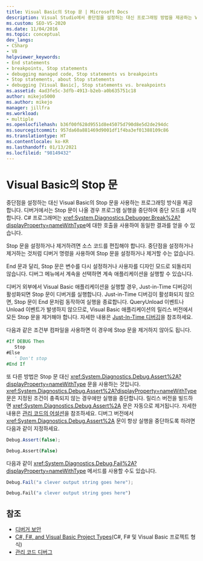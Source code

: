 ```yaml
---
title: Visual Basic의 Stop 문 | Microsoft Docs
description: Visual Studio에서 중단점을 설정하는 대신 프로그래밍 방법을 제공하는 Visual Basic Stop 문을 검토합니다.
ms.custom: SEO-VS-2020
ms.date: 11/04/2016
ms.topic: conceptual
dev_langs:
- CSharp
- VB
helpviewer_keywords:
- End statements
- breakpoints, Stop statements
- debugging managed code, Stop statements vs breakpoints
- Stop statements, about Stop statements
- debugging [Visual Basic], Stop statements vs. breakpoints
ms.assetid: 4ad3fe5c-3dfb-4913-b2eb-a0b635751c18
author: mikejo5000
ms.author: mikejo
manager: jillfra
ms.workload:
- multiple
ms.openlocfilehash: b36f00f628d9551d8e45075d790d8e5d2de294dc
ms.sourcegitcommit: 957da60a881469d9001df1f4ba3ef01388109c86
ms.translationtype: HT
ms.contentlocale: ko-KR
ms.lasthandoff: 01/13/2021
ms.locfileid: "98149432"
---
```

# <a name="stop-statements-in-visual-basic"></a>Visual Basic의 Stop 문

중단점을 설정하는 대신 Visual Basic의 Stop 문을 사용하는 프로그래밍 방식을 제공합니다. 디버거에서는 Stop 문이 나올 경우 프로그램 실행을 중단하여 중단 모드를 시작합니다. C# 프로그래머는 <xref:System.Diagnostics.Debugger.Break%2A?displayProperty=nameWithType>에 대한 호출을 사용하여 동일한 결과를 얻을 수 있습니다.

Stop 문을 설정하거나 제거하려면 소스 코드를 편집해야 합니다. 중단점을 설정하거나 제거하는 것처럼 디버거 명령을 사용하여 Stop 문을 설정하거나 제거할 수는 없습니다.

End 문과 달리, Stop 문은 변수를 다시 설정하거나 사용자를 디자인 모드로 되돌리지 않습니다. 디버그 메뉴에서 계속을 선택하면 계속 애플리케이션을 실행할 수 있습니다.

디버거 외부에서 Visual Basic 애플리케이션을 실행할 경우, Just-in-Time 디버깅이 활성화되면 Stop 문이 디버거를 실행합니다. Just-in-Time 디버깅이 활성화되지 않으면, Stop 문이 End 문처럼 동작하여 실행을 종료합니다. QueryUnload 이벤트나 Unload 이벤트가 발생하지 않으므로, Visual Basic 애플리케이션의 릴리스 버전에서 모든 Stop 문을 제거해야 합니다. 자세한 내용은 [Just-In-Time 디버깅](just-in-time-debugging-in-visual-studio.md)을 참조하세요.

 다음과 같은 조건부 컴파일을 사용하면 이 경우에 Stop 문을 제거하지 않아도 됩니다.

```vb
#If DEBUG Then
   Stop
#Else
   ' Don't stop
#End If
```

또 다른 방법은 Stop 문 대신 <xref:System.Diagnostics.Debug.Assert%2A?displayProperty=nameWithType> 문을 사용하는 것입니다. <xref:System.Diagnostics.Debug.Assert%2A?displayProperty=nameWithType> 문은 지정된 조건이 충족되지 않는 경우에만 실행을 중단합니다. 릴리스 버전을 빌드하면 <xref:System.Diagnostics.Debug.Assert%2A> 문은 자동으로 제거됩니다. 자세한 내용은 [관리 코드의 어설션](assertions-in-managed-code.md)을 참조하세요. 디버그 버전에서 <xref:System.Diagnostics.Debug.Assert%2A> 문이 항상 실행을 중단하도록 하려면 다음과 같이 지정하세요.

```csharp
Debug.Assert(false);
```

```vb
Debug.Assert(False)
```

다음과 같이 <xref:System.Diagnostics.Debug.Fail%2A?displayProperty=nameWithType> 메서드를 사용할 수도 있습니다.

```csharp
Debug.Fail("a clever output string goes here");
```

```vb
Debug.Fail("a clever output string goes here")
```

## <a name="see-also"></a>참조

- [디버거 보안](debugger-security.md)
- [C#, F#, and Visual Basic Project Types](debugging-preparation-csharp-f-hash-and-visual-basic-project-types.md)(C#, F# 및 Visual Basic 프로젝트 형식)
- [관리 코드 디버그](debugging-managed-code.md)
